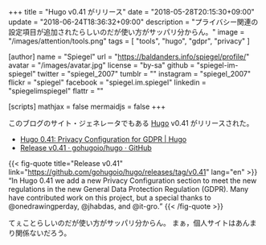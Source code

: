 +++
title = "Hugo v0.41 がリリース"
date = "2018-05-28T20:15:30+09:00"
update = "2018-06-24T18:36:32+09:00"
description = "プライバシー関連の設定項目が追加されたらしいのだが使い方がサッパリ分からん。"
image = "/images/attention/tools.png"
tags  = [ "tools", "hugo", "gdpr", "privacy" ]

[author]
  name      = "Spiegel"
  url       = "https://baldanders.info/spiegel/profile/"
  avatar    = "/images/avatar.jpg"
  license   = "by-sa"
  github    = "spiegel-im-spiegel"
  twitter   = "spiegel_2007"
  tumblr    = ""
  instagram = "spiegel_2007"
  flickr    = "spiegel"
  facebook  = "spiegel.im.spiegel"
  linkedin  = "spiegelimspiegel"
  flattr    = ""

[scripts]
  mathjax = false
  mermaidjs = false
+++

このブログのサイト・ジェネレータでもある [Hugo] v0.41 がリリースされた。

- [Hugo 0.41: Privacy Configuration for GDPR | Hugo](https://gohugo.io/news/0.41-relnotes/)
- [Release v0.41 · gohugoio/hugo · GitHub](https://github.com/gohugoio/hugo/releases/tag/v0.41)

{{< fig-quote title="Release v0.41" link="https://github.com/gohugoio/hugo/releases/tag/v0.41" lang="en" >}}
<q>In Hugo 0.41 we add a new Privacy Configuration section to meet the new regulations in the new General Data Protection Regulation (GDPR). Many have contributed work on this project, but a special thanks to @onedrawingperday, @jhabdas, and @it-gro.</q>
{{< /fig-quote >}}

てぇことらしいのだが使い方がサッパリ分からん。
まぁ，個人サイトはあんまり関係ないだろう。

[Hugo]: https://gohugo.io/ "The world’s fastest framework for building websites | Hugo"
